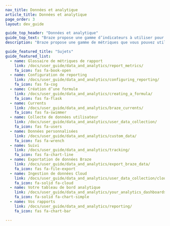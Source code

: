 ```yaml
---
nav_title: Données et analytique
article_title: Données et analytique
page_order: 3
layout: dev_guide

guide_top_header: "Données et analytique"
guide_top_text: "Braze propose une gamme d’indicateurs à utiliser pour mesurer la performance de vos campagnes. Nous proposons également plusieurs fonctionnalités de reporting et de suivi pour vous garantir que vous obtenez les données chiffrées dont vous avez besoin.<br><br>Vous pouvez également utiliser les données Braze pour intensifier les efforts BI et d’analyse sur d’autres excellentes plateformes de reporting, en utilisant <a href='/docs/user_guide/data_and_analytics/braze_currents/'>Currents</a>, l’outil d’exportation de diffusion de données, pour permettre à votre équipe d’agir sur une grande quantité de données client granulaires."
description: "Braze propose une gamme de métriques que vous pouvez utiliser lorsque vous évaluez la réussite de vos campagnes. Nous proposons également plusieurs fonctionnalités de rapport et de suivi pour vous garantir que vous obtenez les données chiffrées dont vous avez besoin." 

guide_featured_title: "Sujets"
guide_featured_list:
  - name: Glossaire de métriques de rapport
    link: /docs/user_guide/data_and_analytics/report_metrics/
    fa_icon: fas fa-book-open
  - name: Configuration de reporting
    link: /docs/user_guide/data_and_analytics/configuring_reporting/
    fa_icon: fas fa-cog
  - name: Création d’une formule
    link: /docs/user_guide/data_and_analytics/creating_a_formula/
    fa_icon: fas fa-flask
  - name: Currents
    link: /docs/user_guide/data_and_analytics/braze_currents/
    fa_icon: fas fa-swimmer
  - name: Collecte de données utilisateur
    link: /docs/user_guide/data_and_analytics/user_data_collection/
    fa_icon: fas fa-users
  - name: Données personnalisées
    link: /docs/user_guide/data_and_analytics/custom_data/
    fa_icon: fas fa-wrench
  - name: Suivi
    link: /docs/user_guide/data_and_analytics/tracking/
    fa_icon: fas fa-chart-line
  - name: Exportation de données Braze
    link: /docs/user_guide/data_and_analytics/export_braze_data/
    fa_icon: fas fa-file-export
  - name: Ingestion de données Cloud
    link: /docs/user_guide/data_and_analytics/user_data_collection/cloud_ingestion/
    fa_icon: fa-solid fa-cloud
  - name: Votre tableau de bord analytique
    link: /docs/user_guide/data_and_analytics/your_analytics_dashboards/
    fa_icon: fa-solid fa-chart-simple
  - name: Vos rapports
    link: /docs/user_guide/data_and_analytics/reporting/
    fa_icon: fas fa-chart-bar

---
```

<br><br>
